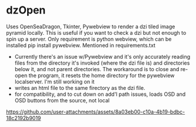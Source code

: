 # dzOpen

Uses OpenSeaDragon, Tkinter, Pywebview to render a dzi tiled image pyramid locally. This is useful if you want to check a dzi but not enough to spin up a server. Only requirement is python webview, which can be installed pip install pywebview. Mentioned in requirements.txt

- Currently there's an issue w/Pywebview and it's only accurately reading files from the directory it's invoked (where the dzi file is) and directories below it, and not parent directories. The workaround is to close and re-open the program, it resets the home directory for the pywebview localserver. I'm still working on it
- writes an html file to the same firectory as the dzi file.
- for compatibility, and to cut down on add'l path issues, loads OSD and OSD buttons from the source, not local

https://github.com/user-attachments/assets/8a03eb00-c10a-4b19-bdbc-18c2192b9019



